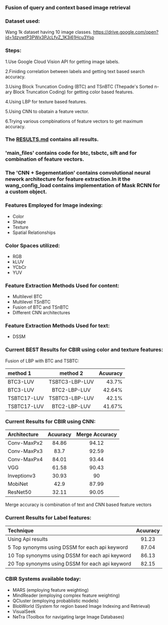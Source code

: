 ### Fusion of query and context based image retrieval

### Dataset used:
  Wang 1k dataset having 10 image classes.
  https://drive.google.com/open?id=1dzywtP3PWx3PJcLfvZ_1K3i61Hcu3Ysp

### Steps:
  1.Use Google Cloud Vision API for getting image labels.
  
  2.Finiding correlation between labels and getting text based search accuracy.
  
  3.Using Block Truncation Coding (BTC) and TSnBTC (Thepade's Sorted n-ary Block Truncation Coding) for getting color based    features.
  
  4.Using LBP for texture based features.
  
  5.Using CNN to obatain a feature vector.
  
  6.Trying various compbinations of feature vectors to get maximum accuracy.


### The [RESULTS.md](RESULTS.md) contains all results.

### 'main_files' contains code for btc, tsbctc, sift and for combination of feature vectors.

### The 'CNN + Segementation' contains convolutional neural nework architecture for feature extraction.In it the wang_config_load contains implementation of Mask RCNN for a custom object.


### Features Employed for Image indexing:
 * Color
 * Shape
 * Texture
 * Spatial Relationships


### Color Spaces utilized:
 * RGB
 * kLUV
 * YCbCr
 * YUV


### Feature Extraction Methods Used for content:
 * Multilevel BTC
 * Multilevel TSnBTC
 * Fusion of BTC and TSnBTC
 * Different CNN architectures 

### Feature Extraction Methods Used for text:
 * DSSM 

### Current BEST Results for CBIR using color and texture features:

Fusion of LBP with BTC and TSBTC:

| method 1     | method 2       | Acuuracy      | 
| :---         |     :---:      |          ---: |
| BTC3-LUV     | TSBTC3-LBP-LUV | 43.7%         |
| BTC3-LUV     | BTC2-LBP-LUV   | 42.64%        |
| TSBTC17-LUV  | TSBTC3-LBP-LUV | 42.1%         |
| TSBTC17-LUV  | BTC2-LBP-LUV   | 41.67%        |


### Current Results for CBIR using CNN:

| Architecture    | Acuuracy      | Merge Accuracy| 
| :---            | :---:         | :---:         |
| Conv-MaxPx2     | 84.86	  | 94.12         |
| Conv-MaxPx3     | 83.7	  | 92.59         |
| Conv-MaxPx4     | 84.01         | 93.44         |
| VGG             | 61.58  	  | 90.43         |
| Inveptionv3     | 30.93   	  | 90            |
| MobiNet         | 42.9   	  | 87.99         |
| ResNet50        | 32.11   	  | 90.05         |

Merge accuracy is combination of text and CNN based feature vectors

### Current Results for Label features:

| Technique                                          | Acuuracy      |  
| :---                                               | :---:         |   
| Using Api results                                  | 91.23	     |  
| 5 Top synonyms using DSSM for each api keyword     | 87.04	     | 
| 10 Top synonyms using DSSM for each api keyword    | 86.13         | 
| 20 Top synonyms using DSSM for each api keyword    | 82.15         | 


### CBIR Systems available today:
 * MARS (employing feature weighting)
 * MindReader (employing complex feature weighting)
 * QCluster (employing probablistic models)
 * BlobWorld (System for region based Image Indexing and Retrieval)
 * VisualSeek 
 * NeTra (Toolbox for navigating large Image Databases)




